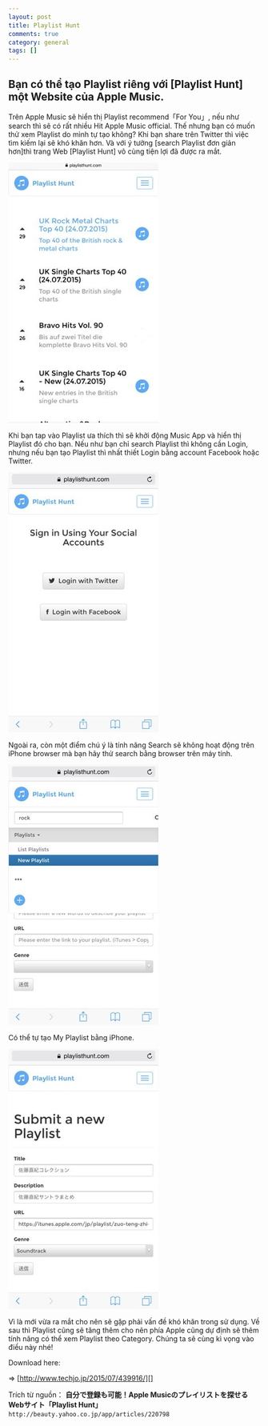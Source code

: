 ```yaml
---
layout: post  
title: Playlist Hunt  
comments: true  
category: general  
tags: []
---
```


## Bạn có thể tạo Playlist riêng với [Playlist Hunt] một Website của Apple Music.

Trên Apple Music sẽ hiển thị Playlist recommend「For You」, nếu như search thì sẽ có rất nhiều Hit Apple Music official.
Thế nhưng bạn có muốn thử xem Playlist do mình tự tạo không? Khi bạn share trên Twitter thì việc tìm kiếm lại sẽ khó khăn hơn. Và với ý tưởng [search Playlist đơn giản hơn]thì trang Web [Playlist Hunt] vô cùng tiện lợi đã được ra mắt.


![image](/res/Playlisthunt/a.jpeg)


Khi bạn tap vào Playlist ưa thích thì sẽ khởi động Music App và hiển thị Playlist đó cho bạn.
Nếu như bạn chỉ search Playlist thì không cần Login, nhưng nếu bạn tạo Playlist thì nhất thiết Login bằng account Facebook hoặc Twitter.


![image](/res/Playlisthunt/b.jpeg)


Ngoài ra, còn một điểm chú ý là tính năng Search sẽ không hoạt động trên iPhone browser mà bạn hãy thử search bằng browser trên máy tính.


![image](/res/Playlisthunt/c.jpeg) 


Có thể tự tạo My Playlist bằng iPhone.


![image](/res/Playlisthunt/d.jpeg)


Vì là mới vừa ra mắt cho nên sẽ gặp phải vấn đề khó khăn trong sử dụng.  Về sau thì Playlist cũng sẽ tăng thêm cho nên phía Apple cũng dự định sẽ thêm tính năng có thể xem Playlist theo Category. Chúng ta sẽ cùng kì vọng vào điều này nhé! 

Download here:
 

=> [http://www.techjo.jp/2015/07/439916/][]

 [http://www.techjo.jp/2015/07/439916/]: http://www.techjo.jp/2015/07/439916/


Trích từ nguồn：  **自分で登録も可能！Apple Musicのプレイリストを探せるWebサイト「Playlist Hunt」**   
`http://beauty.yahoo.co.jp/app/articles/220798`





